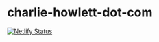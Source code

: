 # charlie-howlett-dot-com

[![Netlify Status](https://api.netlify.com/api/v1/badges/be44788a-33c2-40d1-95fa-1d358994813f/deploy-status)](https://app.netlify.com/projects/goofy-jang-4365f6/deploys)

